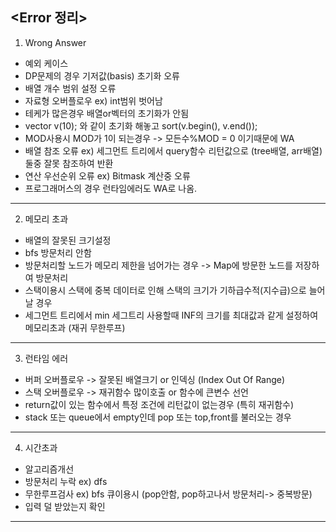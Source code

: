 ## <Error 정리>

1. Wrong Answer
* 예외 케이스
* DP문제의 경우 기저값(basis) 초기화 오류
* 배열 개수 범위 설정 오류
* 자료형 오버플로우 ex) int범위 벗어남
* 테케가 많은경우 배열or벡터의 초기화가 안됨
* vector<int> v(10); 와 같이 초기화 해놓고 sort(v.begin(), v.end());
* MOD사용시 MOD가 1이 되는경우 -> 모든수%MOD = 0 이기때문에 WA
* 배열 참조 오류 ex) 세그먼트 트리에서 query함수 리턴값으로 (tree배열, arr배열) 둘중 잘못 참조하여 반환
* 연산 우선순위 오류 ex) Bitmask 계산중 오류
* 프로그래머스의 경우 런타임에러도 WA로 나옴.

*****************************************************************************************************************

2. 메모리 초과
* 배열의 잘못된 크기설정
* bfs 방문처리 안함
* 방문처리할 노드가 메모리 제한을 넘어가는 경우 -> Map에 방문한 노드를 저장하여 방문처리
* 스택이용시 스택에 중복 데이터로 인해 스택의 크기가 기하급수적(지수급)으로 늘어날 경우
* 세그먼트 트리에서 min 세그트리 사용할때 INF의 크기를 최대값과 같게 설정하여 메모리초과 (재귀 무한루프)

*****************************************************************************************************************

3. 런타임 에러
* 버퍼 오버플로우 -> 잘못된 배열크기 or 인덱싱 (Index Out Of Range)
* 스택 오버플로우 -> 재귀함수 많이호출 or 함수에 큰변수 선언
* return값이 있는 함수에서 특정 조건에 리턴값이 없는경우 (특히 재귀함수)
* stack 또는 queue에서 empty인데 pop 또는 top,front를 불러오는 경우

*****************************************************************************************************************

4. 시간초과
* 알고리즘개선
* 방문처리 누락 ex) dfs
* 무한루프검사 ex) bfs 큐이용시 (pop안함, pop하고나서 방문처리-> 중복방문)
* 입력 덜 받았는지 확인

*****************************************************************************************************************

